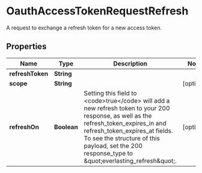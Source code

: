 

# OauthAccessTokenRequestRefresh

A request to exchange a refresh token for a new access token.

## Properties

| Name | Type | Description | Notes |
|------------ | ------------- | ------------- | -------------|
|**refreshToken** | **String** |  |  |
|**scope** | **String** |  |  [optional] |
|**refreshOn** | **Boolean** | Setting this field to &lt;code&gt;true&lt;/code&gt; will add a new refresh token to your 200 response, as well as the refresh_token_expires_in and refresh_token_expires_at fields. To see the structure of this payload, set the 200 response_type to \&quot;everlasting_refresh\&quot;. |  [optional] |



